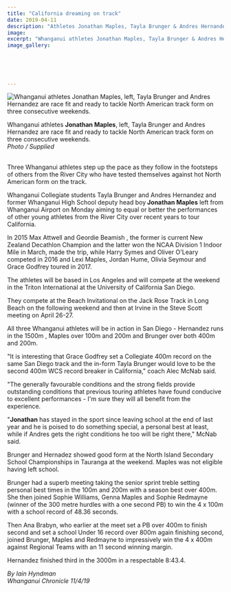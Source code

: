 ```yaml
---
title: "California dreaming on track"
date: 2019-04-11
description: "Athletes Jonathan Maples, Tayla Brunger & Andres Hernandez are ready to tackle North American track..."
image: 
excerpt: "Whanganui athletes Jonathan Maples, Tayla Brunger & Andres Hernandez are race fit and ready to tackle North American track form on three consecutive weekends."
image_gallery:
    
    
    
    
    
---
```


<p><img src="https://www.nzherald.co.nz/resizer/98reFEsrYgLp9dwBUYaqzfRqo4s=/620x349/smart/filters:quality(70)/arc-anglerfish-syd-prod-nzme.s3.amazonaws.com/public/I47ULZ7YPVHJZD4QUEUQYQDMAI.jpg" alt="Whanganui athletes Jonathan Maples, left, Tayla Brunger and Andres Hernandez are race fit and ready to tackle North American track form on three consecutive weekends." /></p>
<p><span>Whanganui athletes <strong>Jonathan Maples</strong>, left, Tayla Brunger and Andres Hernandez are race fit and ready to tackle North American track form on three consecutive weekends.</span><br /><em>Photo / Supplied</em></p>
<p class="element element-paragraph"><br />Three Whanganui athletes step up the pace as they follow in the footsteps of others from the River City who have tested themselves against hot North American form on the track.</p>
<p class="element element-paragraph">Whanganui Collegiate students Tayla Brunger and Andres Hernandez and former Whanganui High School deputy head boy<strong> Jonathan Maples</strong> left from Whanganui Airport on Monday aiming to equal or better the performances of other young athletes from the River City over recent years to tour California.</p>
<p class="element element-paragraph">In 2015 Max Attwell and Geordie Beamish , the former is current New Zealand Decathlon Champion and the latter won the NCAA Division 1 Indoor Mile in March, made the trip, while Harry Symes and Oliver O'Leary competed in 2016 and Lexi Maples, Jordan Hume, Olivia Seymour and Grace Godfrey toured in 2017.</p>
<p class="element element-paragraph">The athletes will be based in Los Angeles and will compete at the weekend in the Triton International at the University of California San Diego.</p>
<p class="element element-paragraph">They compete at the Beach Invitational on the Jack Rose Track in Long Beach on the following weekend and then at Irvine in the Steve Scott meeting on April 26-27.</p>
<p class="element element-paragraph">All three Whanganui athletes will be in action in San Diego - Hernandez runs in the 1500m , Maples over 100m and 200m and Brunger over both 400m and 200m.</p>
<p class="element element-paragraph">"It is interesting that Grace Godfrey set a Collegiate 400m record on the same San Diego track and the in-form Tayla Brunger would love to be the second 400m WCS record breaker in California," coach Alec McNab said.</p>
<p class="element element-paragraph">"The generally favourable conditions and the strong fields provide outstanding conditions that previous touring athletes have found conducive to excellent performances - I'm sure they will all benefit from the experience.</p>
<p class="element element-paragraph">"<strong>Jonathan</strong> has stayed in the sport since leaving school at the end of last year and he is poised to do something special, a personal best at least, while if Andres gets the right conditions he too will be right there," McNab said.</p>
<p class="element element-paragraph">Brunger and Hernadez showed good form at the North Island Secondary School Championships in Tauranga at the weekend. Maples was not eligible having left school.</p>
<p class="element element-paragraph">Brunger had a superb meeting taking the senior sprint treble setting personal best times in the 100m and 200m with a season best over 400m. She then joined Sophie Williams, Genna Maples and Sophie Redmayne (winner of the 300 metre hurdles with a one second PB) to win the 4 x 100m with a school record of 48.36 seconds.</p>
<p class="element element-paragraph">Then Ana Brabyn, who earlier at the meet set a PB over 400m to finish second and set a school Under 16 record over 800m again finishing second, joined Brunger, Maples and Redmayne to impressively win the 4 x 400m against Regional Teams with an 11 second winning margin.</p>
<p class="element element-paragraph">Hernandez finished third in the 3000m in a respectable 8:43.4.</p>
<p class="element element-paragraph"><em>By Iain Hyndman</em><br /><em>Whanganui Chronicle 11/4/19</em></p>

